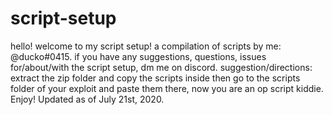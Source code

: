 # script-setup                                                                                                                                        
hello! welcome to my script setup! a compilation of scripts by me: @ducko#0415.
if you have any suggestions, questions, issues for/about/with the script setup, dm me on discord.
suggestion/directions: extract the zip folder and copy the scripts inside then go to the scripts folder of your exploit and paste them there, now you are an op script kiddie.
Enjoy!
Updated as of July 21st, 2020.
